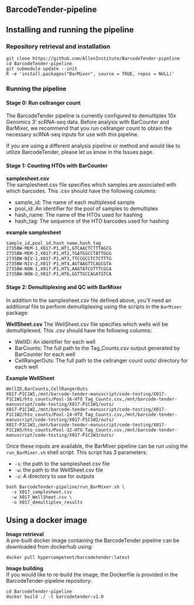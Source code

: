 ## BarcodeTender-pipeline


## Installing and running the pipeline

### Repository retrieval and installation

```
git clone https://github.com/AllenInstitute/BarcodeTender-pipeline
cd BarcodeTender-pipeline
git submodule update --init
R -e 'install.packages("BarMixer", source = TRUE, repos = NULL)'
```

### Running the pipeline

#### Stage 0: Run cellranger count

The BarcodeTender pipeline is currently configured to demultiplex 10x Genomics 3' scRNA-seq data. Before analysis with BarCounter and BarMixer, we recommend that you run cellranger count to obtain the necessary scRNA-seq inputs for use with this pipeline.

If you are using a different analysis pipeline or method and would like to utilize BarcodeTender, please let us know in the Issues page.

#### Stage 1: Counting HTOs with BarCounter

**samplesheet.csv**  
The samplesheet.csv file specifies which samples are associated with which barcodes. This .csv should have the following columns:  
- sample_id: The name of each multiplexed sample
- pool_id: An identifier for the pool of samples to demultiplex
- hash_name: The name of the HTOs used for hashing
- hash_tag: The sequence of the HTO barcodes used for hashing

**example samplesheet**
```
sample_id,pool_id,hash_name,hash_tag
2735BW-MEM-1,X017-P1,HT1,GTCAACTCTTTAGCG
2735BW-MEM-2,X017-P1,HT2,TGATGGCCTATTGGG
2735BW-NIV-1,X017-P1,HT3,TTCCGCCTCTCTTTG
2735BW-NIV-2,X017-P1,HT4,AGTAAGTTCAGCGTA
2735BW-NON-1,X017-P1,HT5,AAGTATCGTTTCGCA
2735BW-NON-2,X017-P1,HT6,GGTTGCCAGATGTCA
```

#### Stage 2: Demultiplexing and QC with BarMixer

In addition to the samplesheet.csv file defined above, you'll need an additional file to perform demultiplexing using the scripts in the `BarMixer` package:

**WellSheet.csv**
The WellSheet.csv file specifies which wells will be demultiplexed. This .csv should have the following columns:
- WellID: An identifier for each well
- BarCounts: The full path to the Tag_Counts.csv output generated by BarCounter for each well
- CellRangerOuts: The full path to the cellranger count outs/ directory for each well

**Example WellSheet**
```
WellID,BarCounts,CellRangerOuts
X017-P1C1W1,/mnt/barcode-tender-manuscript/code-testing/X017-P1C1W1/hto_counts/Pool-16-HTO_Tag_Counts.csv,/mnt/barcode-tender-manuscript/code-testing/X017-P1C1W1/outs/
X017-P1C1W2,/mnt/barcode-tender-manuscript/code-testing/X017-P1C1W2/hto_counts/Pool-24-HTO_Tag_Counts.csv,/mnt/barcode-tender-manuscript/code-testing/X017-P1C1W2/outs/
X017-P1C1W3,/mnt/barcode-tender-manuscript/code-testing/X017-P1C1W3/hto_counts/Pool-32-HTO_Tag_Counts.csv,/mnt/barcode-tender-manuscript/code-testing/X017-P1C1W3/outs/
```

Once these inputs are available, the BarMixer pipeline can be run using the `run_BarMixer.sh` shell script. This script has 3 parameters:
- `-s`: the path to the samplesheet.csv file
- `-w`: the path to the WellSheet.csv file
- `-o`: A directory to use for outputs

```
bash BarcodeTender-pipeline/run_BarMixer.sh \
  -s X017_samplesheet.csv
  -w X017_WellSheet.csv \
  -o X017_demultiplex_results
```

## Using a docker image

**Image retrieval**  
A pre-built docker image containing the BarcodeTender pipeline can be downloaded from dockerhub using:
```
docker pull hypercompetent/barcodetender:latest
```

**Image building**  
If you would like to re-build the image, the Dockerfile is provided in the BarcodeTender-pipeline repository:
```
cd BarcodeTender-pipeline
docker build ./ -t barcodetender:v1.0
```


